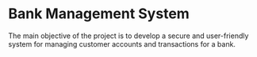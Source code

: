# Bank Management System
The main objective of the project is to develop a secure and
user-friendly system for managing customer accounts and transactions for a bank.
